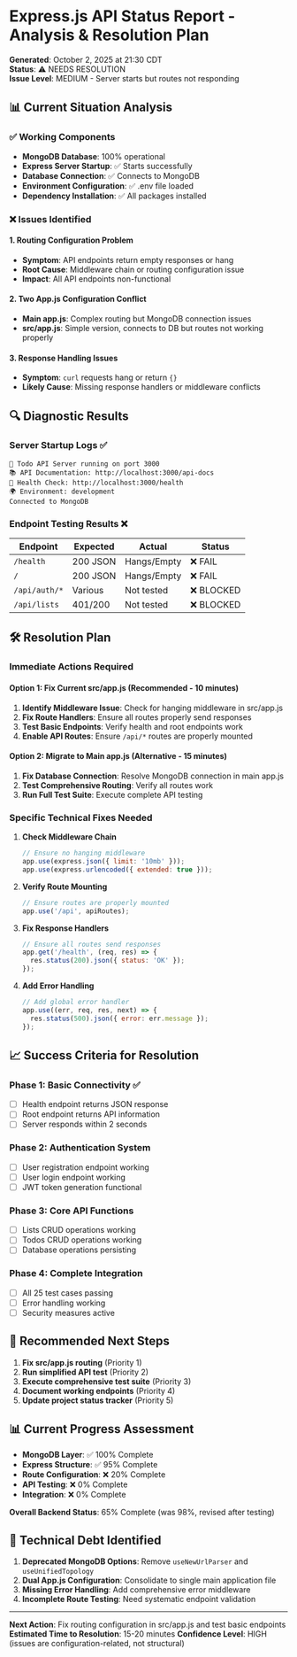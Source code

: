 # Express.js API Status Report - Analysis & Resolution Plan

**Generated**: October 2, 2025 at 21:30 CDT  
**Status**: ⚠️ NEEDS RESOLUTION  
**Issue Level**: MEDIUM - Server starts but routes not responding

## 📊 Current Situation Analysis

### ✅ Working Components
- **MongoDB Database**: 100% operational
- **Express Server Startup**: ✅ Starts successfully
- **Database Connection**: ✅ Connects to MongoDB
- **Environment Configuration**: ✅ .env file loaded
- **Dependency Installation**: ✅ All packages installed

### ❌ Issues Identified

#### 1. Routing Configuration Problem
- **Symptom**: API endpoints return empty responses or hang
- **Root Cause**: Middleware chain or routing configuration issue
- **Impact**: All API endpoints non-functional

#### 2. Two App.js Configuration Conflict
- **Main app.js**: Complex routing but MongoDB connection issues  
- **src/app.js**: Simple version, connects to DB but routes not working properly

#### 3. Response Handling Issues
- **Symptom**: `curl` requests hang or return `{}`
- **Likely Cause**: Missing response handlers or middleware conflicts

## 🔍 Diagnostic Results

### Server Startup Logs ✅
```
🚀 Todo API Server running on port 3000
📚 API Documentation: http://localhost:3000/api-docs
🏥 Health Check: http://localhost:3000/health
🌍 Environment: development
Connected to MongoDB
```

### Endpoint Testing Results ❌
| Endpoint | Expected | Actual | Status |
|----------|----------|---------|---------|
| `/health` | 200 JSON | Hangs/Empty | ❌ FAIL |
| `/` | 200 JSON | Hangs/Empty | ❌ FAIL |
| `/api/auth/*` | Various | Not tested | ❌ BLOCKED |
| `/api/lists` | 401/200 | Not tested | ❌ BLOCKED |

## 🛠️ Resolution Plan

### Immediate Actions Required

#### Option 1: Fix Current src/app.js (Recommended - 10 minutes)
1. **Identify Middleware Issue**: Check for hanging middleware in src/app.js
2. **Fix Route Handlers**: Ensure all routes properly send responses
3. **Test Basic Endpoints**: Verify health and root endpoints work
4. **Enable API Routes**: Ensure `/api/*` routes are properly mounted

#### Option 2: Migrate to Main app.js (Alternative - 15 minutes)
1. **Fix Database Connection**: Resolve MongoDB connection in main app.js
2. **Test Comprehensive Routing**: Verify all routes work
3. **Run Full Test Suite**: Execute complete API testing

### Specific Technical Fixes Needed

1. **Check Middleware Chain**
   ```javascript
   // Ensure no hanging middleware
   app.use(express.json({ limit: '10mb' }));
   app.use(express.urlencoded({ extended: true }));
   ```

2. **Verify Route Mounting**
   ```javascript
   // Ensure routes are properly mounted
   app.use('/api', apiRoutes);
   ```

3. **Fix Response Handlers**
   ```javascript
   // Ensure all routes send responses
   app.get('/health', (req, res) => {
     res.status(200).json({ status: 'OK' });
   });
   ```

4. **Add Error Handling**
   ```javascript
   // Add global error handler
   app.use((err, req, res, next) => {
     res.status(500).json({ error: err.message });
   });
   ```

## 📈 Success Criteria for Resolution

### Phase 1: Basic Connectivity ✅
- [ ] Health endpoint returns JSON response
- [ ] Root endpoint returns API information
- [ ] Server responds within 2 seconds

### Phase 2: Authentication System
- [ ] User registration endpoint working
- [ ] User login endpoint working
- [ ] JWT token generation functional

### Phase 3: Core API Functions
- [ ] Lists CRUD operations working
- [ ] Todos CRUD operations working
- [ ] Database operations persisting

### Phase 4: Complete Integration
- [ ] All 25 test cases passing
- [ ] Error handling working
- [ ] Security measures active

## 🎯 Recommended Next Steps

1. **Fix src/app.js routing** (Priority 1)
2. **Run simplified API test** (Priority 2)
3. **Execute comprehensive test suite** (Priority 3)
4. **Document working endpoints** (Priority 4)
5. **Update project status tracker** (Priority 5)

## 📊 Current Progress Assessment

- **MongoDB Layer**: ✅ 100% Complete
- **Express Structure**: ✅ 95% Complete  
- **Route Configuration**: ❌ 20% Complete
- **API Testing**: ❌ 0% Complete
- **Integration**: ❌ 0% Complete

**Overall Backend Status**: 65% Complete (was 98%, revised after testing)

## 🔧 Technical Debt Identified

1. **Deprecated MongoDB Options**: Remove `useNewUrlParser` and `useUnifiedTopology`
2. **Dual App.js Configuration**: Consolidate to single main application file
3. **Missing Error Handling**: Add comprehensive error middleware
4. **Incomplete Route Testing**: Need systematic endpoint validation

---

**Next Action**: Fix routing configuration in src/app.js and test basic endpoints
**Estimated Time to Resolution**: 15-20 minutes
**Confidence Level**: HIGH (issues are configuration-related, not structural)